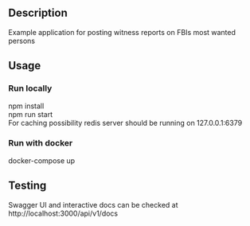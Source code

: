 ## Description
Example application for posting witness reports on FBIs most wanted persons

## Usage

### Run locally
npm install  
npm run start  
For caching possibility redis server should be running on 127.0.0.1:6379  

### Run with docker
docker-compose up

## Testing
Swagger UI and interactive docs can be checked at http://localhost:3000/api/v1/docs